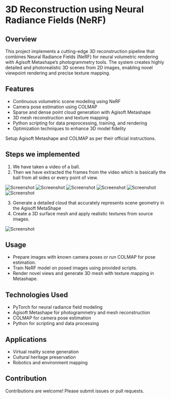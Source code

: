 # 3D Reconstruction using Neural Radiance Fields (NeRF)

## Overview
This project implements a cutting-edge 3D reconstruction pipeline that combines Neural Radiance Fields (NeRF) for neural volumetric rendering with Agisoft Metashape’s photogrammetry tools. The system creates highly detailed and photorealistic 3D scenes from 2D images, enabling novel viewpoint rendering and precise texture mapping.

## Features
- Continuous volumetric scene modeling using NeRF  
- Camera pose estimation using COLMAP  
- Sparse and dense point cloud generation with Agisoft Metashape  
- 3D mesh reconstruction and texture mapping  
- Python scripting for data preprocessing, training, and rendering  
- Optimization techniques to enhance 3D model fidelity


 Setup Agisoft Metashape and COLMAP as per their official instructions.
## Steps we implemented
1) We have taken a video of a ball.
2) Then we have extracted the frames from the video which is basically the ball from all sides or every point of view.
   
![Screenshot](001.png)    ![Screenshot](19.png)   ![Screenshot](20.png)  ![Screenshot](40.png)  ![Screenshot](149.png)  ![Screenshot](250.png)


3) Generate a detailed cloud that accurately represents scene geometry in the Agisoft MetaShape
4) Create a 3D surface mesh and apply realistic textures from source images.

![Screenshot](001.png)

## Usage
- Prepare images with known camera poses or run COLMAP for pose estimation.  
- Train NeRF model on posed images using provided scripts.  
- Render novel views and generate 3D mesh with texture mapping in Metashape.  

## Technologies Used
- PyTorch for neural radiance field modeling  
- Agisoft Metashape for photogrammetry and mesh reconstruction  
- COLMAP for camera pose estimation  
- Python for scripting and data processing  

## Applications
- Virtual reality scene generation  
- Cultural heritage preservation  
- Robotics and environment mapping

## Contribution
Contributions are welcome! Please submit issues or pull requests.

